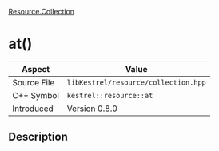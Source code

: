 [Resource.Collection](index)
# at()
| Aspect | Value |
| --- | --- |
| Source File | `libKestrel/resource/collection.hpp` |
| C++ Symbol | `kestrel::resource::at` |
| Introduced | Version 0.8.0 |
## Description

